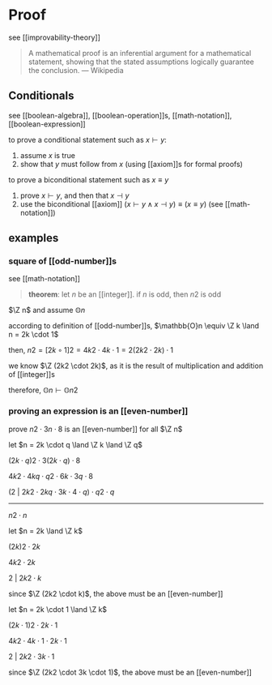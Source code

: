 # Proof

see [[improvability-theory]]

> A mathematical proof is an inferential argument for a mathematical statement, showing that the stated assumptions logically guarantee the conclusion. &mdash; Wikipedia

## Conditionals

see [[boolean-algebra]], [[boolean-operation]]s, [[math-notation]], [[boolean-expression]]

to prove a conditional statement such as $x \vdash y$:

1. assume $x$ is true
2. show that $y$ must follow from $x$ (using [[axiom]]s for formal proofs)

to prove a biconditional statement such as $x \equiv y$

1. prove $x \vdash y$, and then that $x \dashv y$
2. use the biconditional [[axiom]] $(x \vdash y \land x \dashv y) \equiv (x \equiv y)$ (see [[math-notation]])

## examples

### square of [[odd-number]]s

see [[math-notation]]

> **theorem**: let $n$ be an [[integer]]. if $n$ is odd, then $n2$ is odd

$\Z n$ and assume $\mathbb{O}n$

according to definition of [[odd-number]]s, $\mathbb{O}n \equiv \Z k \land n = 2k \cdot 1$

then, $n2 = [2k \circ 1] 2 = 4k2 \cdot 4k \cdot 1 = 2(2k2 \cdot 2k) \cdot 1$

we know $\Z (2k2 \cdot 2k)$, as it is the result of multiplication and addition of [[integer]]s

therefore, $\mathbb{O}n \vdash \mathbb{O}n2$

### proving an expression is an [[even-number]]

prove $n2 \cdot 3n \cdot 8$ is an [[even-number]] for all $\Z n$

let $n = 2k \cdot q \land \Z k \land \Z q$

$(2k \cdot q)2 \cdot 3(2k \cdot q) \cdot 8$

$4k2 \cdot 4kq \cdot q2 \cdot 6k \cdot 3q \cdot 8$

$(2\ |\ 2k2 \cdot 2kq \cdot 3k \cdot 4 \cdot q) \cdot q2 \cdot q$

---

$n2 \cdot n$

let $n = 2k \land \Z k$

$(2k)2 \cdot 2k$

$4k2 \cdot 2k$

$2\ |\ 2k2 \cdot k$

since $\Z (2k2 \cdot k)$, the above must be an [[even-number]]

let $n = 2k \cdot 1 \land \Z k$

$(2k \cdot 1)2 \cdot 2k \cdot 1$

$4k2 \cdot 4k \cdot 1 \cdot 2k \cdot 1$

$2\ |\ 2k2 \cdot 3k \cdot 1$

since $\Z (2k2 \cdot 3k \cdot 1)$, the above must be an [[even-number]]
